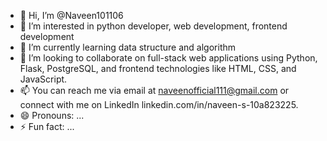 - 👋 Hi, I’m @Naveen101106
- 👀 I’m interested in python developer, web development, frontend development
- 🌱 I’m currently learning data structure and algorithm
- 💞️ I’m looking to collaborate on full-stack web applications using Python, Flask, PostgreSQL, and frontend technologies like HTML, CSS, and JavaScript.
- 📫 You can reach me via email at naveenofficial111@gmail.com or connect with me on LinkedIn linkedin.com/in/naveen-s-10a823225.
- 😄 Pronouns: ...
- ⚡ Fun fact: ...

<!---
Naveen101106/Naveen101106 is a ✨ special ✨ repository because its `README.md` (this file) appears on your GitHub profile.
You can click the Preview link to take a look at your changes.
--->
